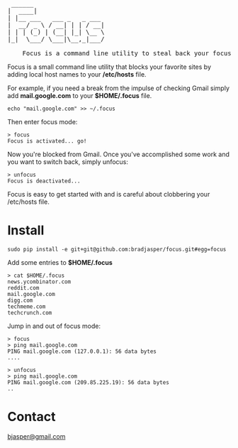 <pre> ______
|  ____|
| |__ ___   ___ _   _ ___
|  __/ _ \ / __| | | / __|
| | | (_) | (__| |_| \__ \
|_|  \___/ \___|\__,_|___/

    Focus is a command line utility to steal back your focus.
</pre>

Focus is a small command line utility that blocks your favorite sites by adding local host names to your **/etc/hosts** file.

For example, if you need a break from the impulse of checking Gmail simply add **mail.google.com** to your **$HOME/.focus** file.

    echo "mail.google.com" >> ~/.focus

Then enter focus mode:

    > focus
    Focus is activated... go!

Now you're blocked from Gmail. Once you've accomplished some work and you want to switch back, simply unfocus:

    > unfocus
    Focus is deactivated...

Focus is easy to get started with and is careful about clobbering your /etc/hosts file.

# Install

    sudo pip install -e git+git@github.com:bradjasper/focus.git#egg=focus

Add some entries to **$HOME/.focus**

    > cat $HOME/.focus
    news.ycombinator.com
    reddit.com
    mail.google.com
    digg.com
    techmeme.com
    techcrunch.com

Jump in and out of focus mode:

    > focus
    > ping mail.google.com
    PING mail.google.com (127.0.0.1): 56 data bytes
    ....

    > unfocus
    > ping mail.google.com
    PING mail.google.com (209.85.225.19): 56 data bytes
    ..

# Contact
bjasper@gmail.com

